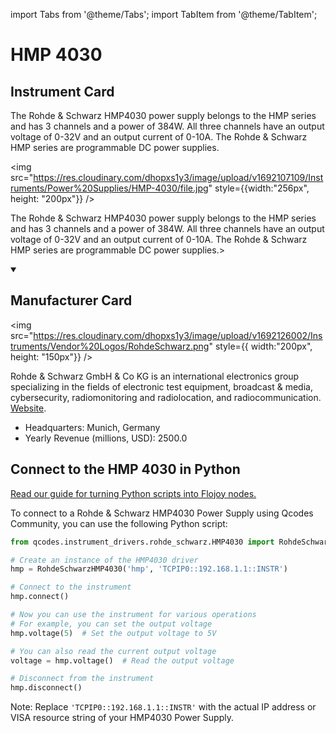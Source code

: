 
import Tabs from '@theme/Tabs';
import TabItem from '@theme/TabItem';

# HMP 4030

## Instrument Card

<div className="flex">

<div>

The Rohde & Schwarz HMP4030 power supply belongs to the HMP series and has 3 channels and a power of 384W. All three channels have an output voltage of 0-32V and an output current of 0-10A. The Rohde & Schwarz HMP series are programmable DC power supplies.

</div>

<img src="https://res.cloudinary.com/dhopxs1y3/image/upload/v1692107109/Instruments/Power%20Supplies/HMP-4030/file.jpg" style={{width:"256px", height: "200px"}} />

</div>

The Rohde & Schwarz HMP4030 power supply belongs to the HMP series and has 3 channels and a power of 384W. All three channels have an output voltage of 0-32V and an output current of 0-10A. The Rohde & Schwarz HMP series are programmable DC power supplies.>

<details open>
<summary><h2>Manufacturer Card</h2></summary>

<img src="https://res.cloudinary.com/dhopxs1y3/image/upload/v1692126002/Instruments/Vendor%20Logos/RohdeSchwarz.png" style={{ width:"200px", height: "150px"}} />

Rohde & Schwarz GmbH & Co KG is an international electronics group specializing in the fields of electronic test equipment, broadcast & media, cybersecurity, radiomonitoring and radiolocation, and radiocommunication. <a href="https://www.rohde-schwarz.com/ca/home_48230.html">Website</a>.

<ul>
  <li>Headquarters: Munich, Germany</li>
  <li>Yearly Revenue (millions, USD): 2500.0</li>
</ul>
</details>

## Connect to the HMP 4030 in Python

[Read our guide for turning Python scripts into Flojoy nodes.](https://docs.flojoy.ai/custom-nodes/creating-custom-node/)


<Tabs>
<TabItem value="Qcodes Community" label="Qcodes Community">

To connect to a Rohde & Schwarz HMP4030 Power Supply using Qcodes Community, you can use the following Python script:

```python
from qcodes.instrument_drivers.rohde_schwarz.HMP4030 import RohdeSchwarzHMP4030

# Create an instance of the HMP4030 driver
hmp = RohdeSchwarzHMP4030('hmp', 'TCPIP0::192.168.1.1::INSTR')

# Connect to the instrument
hmp.connect()

# Now you can use the instrument for various operations
# For example, you can set the output voltage
hmp.voltage(5)  # Set the output voltage to 5V

# You can also read the current output voltage
voltage = hmp.voltage()  # Read the output voltage

# Disconnect from the instrument
hmp.disconnect()
```

Note: Replace `'TCPIP0::192.168.1.1::INSTR'` with the actual IP address or VISA resource string of your HMP4030 Power Supply.

</TabItem>
</Tabs>